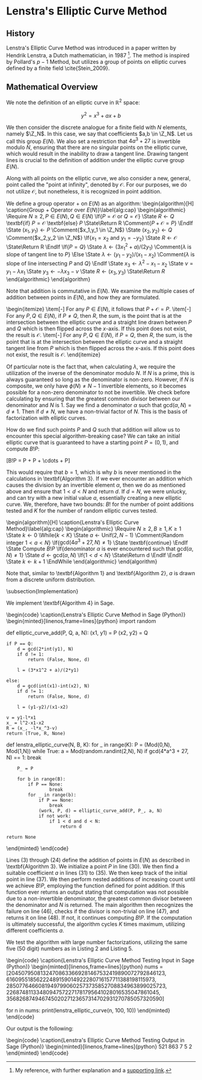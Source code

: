 # Lenstra's Elliptic Curve Method

## History

Lenstra's Elliptic Curve Method was introduced in a paper written by Hendrik Lenstra, a Dutch mathematician, in 1987 [^1]. The method is inspired by Pollard's $p-1$ Method, but utilizes a group of points on elliptic curves defined by a finite field \cite{Stein_2009}.

[^1]: My reference, with further explanation and a [supporting link](https://website.com).

## Mathematical Overview

We note the definition of an elliptic curve in $\mathbb{R}^2$ space:

$$y^2 = x^3 + ax + b$$

We then consider the discrete analogue for a finite field with $N$ elements, namely $\Z_N$. In this case, we say that coefficients $a,b \in \Z_N$. Let us call this group $E(N)$. We also set a restriction that $4a^3 + 27$ is invertible modulo $N$, ensuring that there are no singular points on the elliptic curve, which would result in the inability to draw a tangent line. Drawing tangent lines is crucial to the definition of addition under the elliptic curve group $E(N)$.

Along with all points on the elliptic curve, we also consider a new, general, point called the "point at infinity", denoted by $\mathcal{O}$. For our purposes, we do not utilize $\mathcal{O}$, but nonetheless, it is recognized in point addition.

We define a group operator $+$ on $E(N)$ as an algorithm:
\begin{algorithm}[H]
\caption{Group $+$ Operator over $E(N)$}\label{alg:cap}
\begin{algorithmic}
\Require $N \geq 2, P \in E(N), Q \in E(N)$
\If{$P = \mathcal{O}$ or $Q = \mathcal{O}$}
    \State $R \gets Q$ \textbf{if} $P = \mathcal{O}$ \textbf{else} $P$
    \State\Return R \Comment{$P + \mathcal{O} = P$}
\EndIf
\State $(x_1,y_1) \gets P$ \Comment{$x_1,y_1 \in \Z_N$}
\State $(x_2,y_2) \gets Q$ \Comment{$x_2,y_2 \in \Z_N$}
\If{$x_1 = x_2$ and $y_1 = -y_2$}
    \State $R \gets \mathcal{O}$
    \State\Return R
\EndIf
\If{$P = Q$}
    \State $\lambda \gets (3{x_1}^2 + a)/(2y_1)$ \Comment{$\lambda$ is slope of tangent line to $P$}
\Else
    \State $\lambda \gets (y_1-y_2)/(x_1-x_2)$ \Comment{$\lambda$ is slope of line intersecting $P$ and $Q$}
\EndIf
\State $x_3 \gets \lambda^2 - x_1 - x_2$
\State $\nu = y_1 - \lambda x_1$
\State $y_3 \gets -\lambda x_3 - \nu$
\State $R \gets (x_3, y_3)$
\State\Return $R$
\end{algorithmic}
\end{algorithm}

Note that addition is commutative in $E(N)$. We examine the multiple cases of addition between points in $E(N)$, and how they are formulated.

\begin{itemize}
    \item[-] For any $P \in E(N)$, it follows that $P + \mathcal{O} = P$.
    \item[-] For any $P,Q \in E(N)$, if $P \neq Q$, then $R$, the sum, is the point that is at the intersection between the elliptic curve and a straight line drawn between $P$ and $Q$ which is then flipped across the $x$-axis. If this point does not exist, the result is $\mathcal{O}$.
    \item[-] For any $P,Q \in E(N)$, if $P = Q$, then $R$, the sum, is the point that is at the intersection between the elliptic curve and a straight tangent line from $P$ which is then flipped across the $x$-axis. If this point does not exist, the result is $\mathcal{O}$.
\end{itemize}

Of particular note is the fact that, when calculating $\lambda$, we require the utilization of the inverse of the denominator modulo $N$. If $N$ is a prime, this is always guaranteed so long as the denominator is non-zero. However, if $N$ is composite, we only have $\phi(N) \neq N-1$ invertible elements, so it becomes possible for a non-zero denominator to not be invertible. We check before calculating by ensuring that the greatest common divisor between our denominator and $N$ is 1. Say we find a denominator $\alpha$ such that $\text{gcd}(\alpha, N) = d \neq 1$. Then if $d \neq N$, we have a non-trivial factor of $N$. This is the basis of factorization with elliptic curves.

How do we find such points $P$ and $Q$ such that addition will allow us to encounter this special algorithm-breaking case? We can take an initial elliptic curve that is guaranteed to have a starting point $P=(0,1)$, and compute $B!P$:

\[B!P = P + P + \cdots + P\]

This would require that $b = 1$, which is why $b$ is never mentioned in the calculations in \textbf{Algorithm 3}. If we ever encounter an addition which causes the division by an invertible element $\alpha$, then we do as mentioned above and ensure that $1<d<N$ and return $d$. If $d=N$, we were unlucky, and can try with a new initial value $a$, essentially creating a new elliptic curve. We, therefore, have two bounds: $B!$ for the number of point additions tested and $K$ for the number of random elliptic curves tested.

\begin{algorithm}[H]
\caption{Lenstra's Elliptic Curve Method}\label{alg:cap}
\begin{algorithmic}
\Require $N \geq 2, B \geq 1, K \geq 1$
\State $k \gets 0$
\While{$k < K$}
\State $a \gets \text{Unif}(2,N-1)$ \Comment{Random integer $1<a<N$}
\If{$\text{gcd}(4a^3+27,N) \neq 1$}
\State \textbf{continue}
\EndIf
\State Compute $B!P$
\If{denominator $\alpha$ is ever encountered such that $\text{gcd}(\alpha,N) \neq 1$}
\State $d \gets \text{gcd}(\alpha,N)$
\If{$1<d<N$}
\State\Return d
\EndIf
\EndIf
\State $k \gets k + 1$
\EndWhile
\end{algorithmic}
\end{algorithm}

Note that, similar to \textbf{Algorithm 1} and \textbf{Algorithm 2}, $a$ is drawn from a discrete uniform distribution.

\subsection{Implementation}

We implement \textbf{Algorithm 4} in Sage.

\begin{code}
\caption{Lenstra's Elliptic Curve Method in Sage (Python)}
\begin{minted}[linenos,frame=lines]{python}
import random

def elliptic_curve_add(P, Q, a, N):
    (x1, y1) = P
    (x2, y2) = Q
    
    if P == Q:
        d = gcd(2*int(y1), N)
        if d != 1:
            return (False, None, d)

        l = (3*x1^2 + a)/(2*y1)
        
    else:
        d = gcd(int(x1)-int(x2), N)
        if d != 1:
            return (False, None, d)
        
        l = (y1-y2)/(x1-x2)
       
    v = y1-l*x1
    x_ = l^2-x1-x2
    R = (x_, -l*x_^3-v)
    return (True, R, None)
            
    

def lenstra_elliptic_curve(N, B, K):
    for _ in range(K):
        P = (Mod(0,N), Mod(1,N))
        while True:
            a = Mod(random.randint(2,N), N)
            if gcd(4*a^3 + 27, N) == 1:
                break
        
        P_ = P
           
        for b in range(B):
            if P == None:
                    break
            for _ in range(b):
                if P == None:
                    break
                (work, P, d) = elliptic_curve_add(P, P_, a, N)
                if not work:
                    if 1 < d and d < N:
                        return d
    
    return None
\end{minted}
\end{code}

Lines (3) through (24) define the addition of points in $E(N)$ as described in \textbf{Algorithm 3}. We initialize a point $P$ in line (30). We then find a suitable coefficient $a$ in lines (31) to (35). We then keep track of the initial point in line (37). We then perform nested additions of increasing count until we achieve $B!P$, employing the function defined for point addition. If this function ever returns an output stating that computation was not possible due to a non-invertible denominator, the greatest common divisor between the denominator and $N$ is returned. The main algorithm then recognizes the failure on line (46), checks if the divisor is non-trivial on line (47), and returns it on line (48). If not, it continues computing $B!P$. If the computation is ultimately successful, the algorithm cycles $K$ times maximum, utilizing different coefficients $a$.

We test the algorithm with large number factorizations, utilizing the same five (50 digit) numbers as in Listing 2 and Listing 5.

\begin{code}
\caption{Lenstra's Elliptic Curve Method Testing Input in Sage (Python)}
\begin{minted}[linenos,frame=lines]{python}
nums = [20450795081324708633669281467532419890072792846123,
        61609551856222489159014922280716157711388198115973, 
        28507764660819497990602573735852708834963899025723, 
        22687481133480947572271781795641028016535047861045, 
        35682687494674502027123657314702931270785057320590]

for n in nums:
    print(lenstra_elliptic_curve(n, 100, 10))
\end{minted}
\end{code}

Our output is the following:

\begin{code}
\caption{Lenstra's Elliptic Curve Method Testing Output in Sage (Python)}
\begin{minted}[linenos,frame=lines]{python}
521
863
7
5
2
\end{minted}
\end{code}